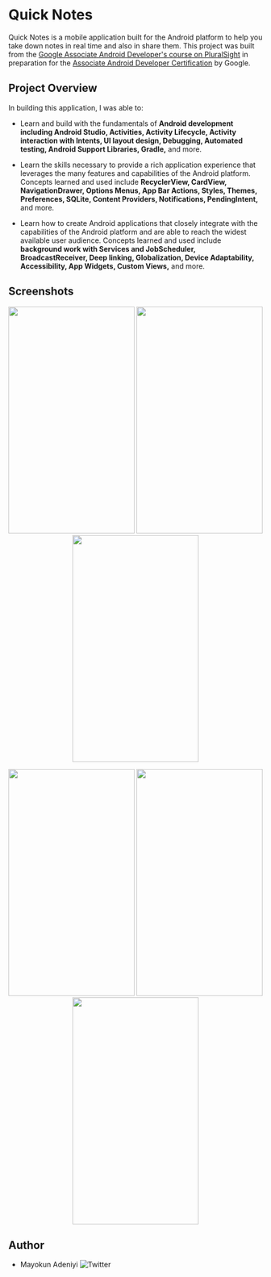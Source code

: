 # Quick Notes
Quick Notes is a mobile application built for the Android platform to help you take down notes in real time and also in share them. This project was built from the [Google Associate Android Developer's course on PluralSight](https://app.pluralsight.com/paths/skill/google-android-associate-developer-aad) in preparation for the [Associate Android Developer Certification](https://developers.google.com/training/certification/associate-android-developer/#exam-content) by Google.

## Project Overview
In building this application, I was able to:

* Learn and build with the fundamentals of **Android development including Android Studio, Activities, Activity Lifecycle, Activity interaction with Intents, UI layout design, Debugging, Automated testing, Android Support Libraries, Gradle,** and more. 

* Learn the skills necessary to provide a rich application experience that leverages the many features and capabilities of the Android platform. Concepts learned and used include **RecyclerView, CardView, NavigationDrawer, Options Menus, App Bar Actions, Styles, Themes, Preferences, SQLite, Content Providers, Notifications, PendingIntent,** and more.

* Learn how to create Android applications that closely integrate with the capabilities of the Android platform and are able to reach the widest available user audience. Concepts learned and used include **background work with Services and JobScheduler, BroadcastReceiver, Deep linking, Globalization, Device Adaptability, Accessibility, App Widgets, Custom Views,** and more.

## Screenshots
<p align="center"><a><img src="https://github.com/mayokunthefirst/Quick-Notes/blob/master/Screenshots/image6.png?raw=true" width="250" height="450"></a> <a><img src="https://github.com/mayokunthefirst/Quick-Notes/blob/master/Screenshots/image1.png?raw=true" width="250" height="450"></a> <a><img src="https://github.com/mayokunthefirst/Quick-Notes/blob/master/Screenshots/image2.png?raw=true" width="250" height="450"></a></p>
<p align="center"><a><img src="https://github.com/mayokunthefirst/Quick-Notes/blob/master/Screenshots/image3.png?raw=true" width="250" height="450"></a> <a><img src="https://github.com/mayokunthefirst/Quick-Notes/blob/master/Screenshots/image4.png?raw=true" width="250" height="450"></a> <a><img src="https://github.com/mayokunthefirst/Quick-Notes/blob/master/Screenshots/image5.png?raw=true" width="250" height="450"></a></p>

## Author

* Mayokun Adeniyi   ![Twitter](https://img.shields.io/twitter/follow/mayokunadeniyi.svg?style=social)
